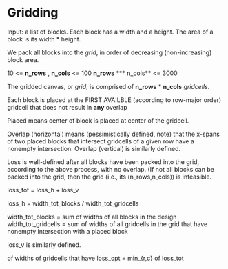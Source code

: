 # Gridding

Input: a list of blocks.  Each block has a width and a height.  The area of a block is its width * height.

We pack all blocks into the _grid_, in order of decreasing (non-increasing) block area.

10 <= **n_rows** , **n_cols** <= 100
**n_rows** *** n_cols** <= 3000

The gridded canvas, or _grid_, is comprised of **n_rows** * **n_cols** _gridcells_.

Each block is placed at the FIRST AVAILBLE (according to row-major order) gridcell that does not result in **any** overlap

Placed means center of block is placed at center of the gridcell.

Overlap (horizontal) means (pessimistically defined, note) that the x-spans of two placed blocks that intersect gridcells of a given row have a nonempty intersection.
Overlap (vertical) is similarly defined.


Loss is well-defined after all blocks have been packed into the grid, according to the above process, with no overlap.  (If not all blocks can be packed into the grid, then the grid (i.e., its (n_rows,n_cols)) is infeasible.

loss_tot = loss_h + loss_v

loss_h = width_tot_blocks / width_tot_gridcells 

width_tot_blocks = sum of widths of all blocks in the design
width_tot_gridcells = sum of widths of all gridcells in the grid that have nonempty intersection with a placed block

loss_v is similarly defined.

of widths of gridcells that have 
loss_opt = min_{r,c} of loss_tot





